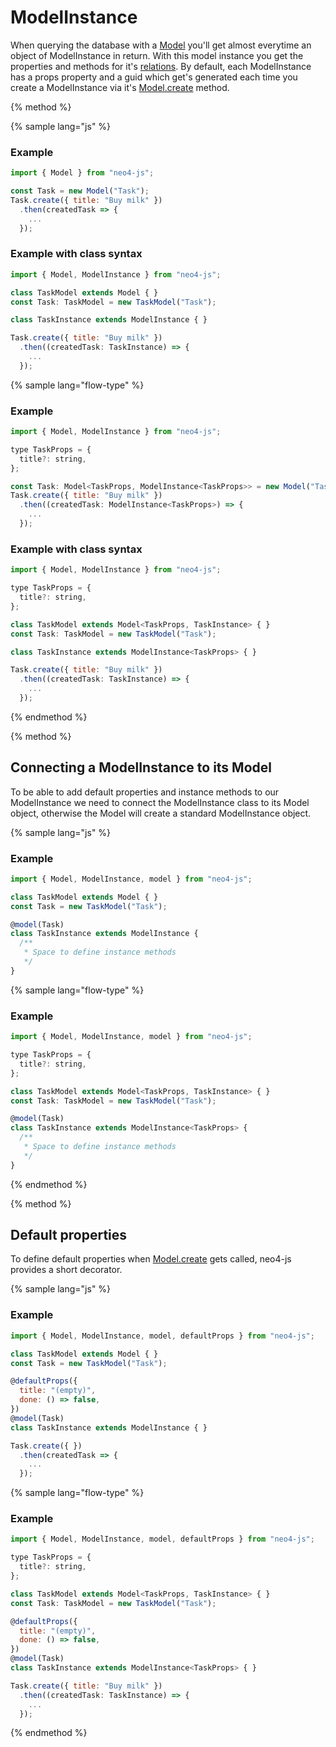 # ModelInstance

When querying the database with a [Model](model.md) you'll get almost everytime an object of ModelInstance in return. With this model instance you get the properties and methods for it's [relations](relations.md). By default, each ModelInstance has a props property and a guid which get's generated each time you create a ModelInstance via it's [Model.create](model.md#create) method.

{% method %}

{% sample lang="js" %}
### Example

```js
import { Model } from "neo4-js";

const Task = new Model("Task");
Task.create({ title: "Buy milk" })
  .then(createdTask => {
    ...
  });

```

### Example with class syntax

```js
import { Model, ModelInstance } from "neo4-js";

class TaskModel extends Model { }
const Task: TaskModel = new TaskModel("Task");

class TaskInstance extends ModelInstance { }

Task.create({ title: "Buy milk" })
  .then((createdTask: TaskInstance) => {
    ...
  });

```

{% sample lang="flow-type" %}
### Example

```js
import { Model, ModelInstance } from "neo4-js";

type TaskProps = {
  title?: string,
};

const Task: Model<TaskProps, ModelInstance<TaskProps>> = new Model("Task");
Task.create({ title: "Buy milk" })
  .then((createdTask: ModelInstance<TaskProps>) => {
    ...
  });

```

### Example with class syntax

```js
import { Model, ModelInstance } from "neo4-js";

type TaskProps = {
  title?: string,
};

class TaskModel extends Model<TaskProps, TaskInstance> { }
const Task: TaskModel = new TaskModel("Task");

class TaskInstance extends ModelInstance<TaskProps> { }

Task.create({ title: "Buy milk" })
  .then((createdTask: TaskInstance) => {
    ...
  });

```

{% endmethod %}

{% method %}

## Connecting a ModelInstance to its Model

To be able to add default properties and instance methods to our ModelInstance we need to connect the ModelInstance class to its Model object, otherwise the Model will create a standard ModelInstance object.

{% sample lang="js" %}
### Example

```js
import { Model, ModelInstance, model } from "neo4-js";

class TaskModel extends Model { }
const Task = new TaskModel("Task");

@model(Task)
class TaskInstance extends ModelInstance {
  /**
   * Space to define instance methods
   */
}

```
{% sample lang="flow-type" %}
### Example

```js
import { Model, ModelInstance, model } from "neo4-js";

type TaskProps = {
  title?: string,
};

class TaskModel extends Model<TaskProps, TaskInstance> { }
const Task: TaskModel = new TaskModel("Task");

@model(Task)
class TaskInstance extends ModelInstance<TaskProps> {
  /**
   * Space to define instance methods
   */
}

```

{% endmethod %}

{% method %}

## Default properties

To define default properties when [Model.create](model.md#create) gets called, neo4-js provides a short decorator.

{% sample lang="js" %}
### Example

```js
import { Model, ModelInstance, model, defaultProps } from "neo4-js";

class TaskModel extends Model { }
const Task = new TaskModel("Task");

@defaultProps({
  title: "(empty)",
  done: () => false,
})
@model(Task)
class TaskInstance extends ModelInstance { }

Task.create({ })
  .then(createdTask => {
    ...
  });

```
{% sample lang="flow-type" %}
### Example

```js
import { Model, ModelInstance, model, defaultProps } from "neo4-js";

type TaskProps = {
  title?: string,
};

class TaskModel extends Model<TaskProps, TaskInstance> { }
const Task: TaskModel = new TaskModel("Task");

@defaultProps({
  title: "(empty)",
  done: () => false,
})
@model(Task)
class TaskInstance extends ModelInstance<TaskProps> { }

Task.create({ title: "Buy milk" })
  .then((createdTask: TaskInstance) => {
    ...
  });

```

{% endmethod %}
